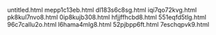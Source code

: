untitled.html
mepp1c13eb.html
dl183s6c8sg.html
iqi7qo72kvg.html
pk8kul7nvo8.html
0ip8kujb308.html
hfjjffhcbd8.html
551eqfd5tlg.html
96c7callu2o.html
l6hama4mlg8.html
52pjbpp6ft.html
7eschqpvk9.html